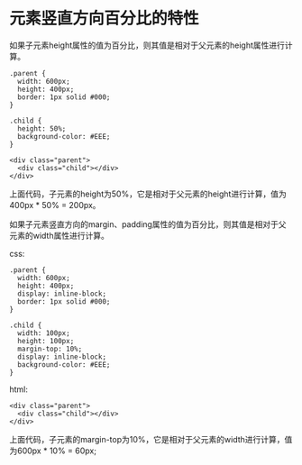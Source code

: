 # 元素竖直方向百分比的特性

如果子元素height属性的值为百分比，则其值是相对于父元素的height属性进行计算。

    .parent {
      width: 600px;
      height: 400px;
      border: 1px solid #000;
    }

    .child {
      height: 50%;
      background-color: #EEE;
    }

    <div class="parent">
      <div class="child"></div>
    </div>

上面代码，子元素的height为50%，它是相对于父元素的height进行计算，值为400px * 50% = 200px。

如果子元素竖直方向的margin、padding属性的值为百分比，则其值是相对于父元素的width属性进行计算。

css:

    .parent {
      width: 600px;
      height: 400px;
      display: inline-block;
      border: 1px solid #000;
    }

    .child {
      width: 100px;
      height: 100px;
      margin-top: 10%;
      display: inline-block;
      background-color: #EEE;
    }

html:

    <div class="parent">
      <div class="child"></div>
    </div>

上面代码，子元素的margin-top为10%，它是相对于父元素的width进行计算，值为600px * 10% = 60px;